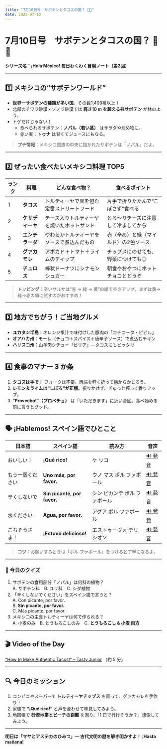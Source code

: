 ```yaml
---
title: "7月10日号　サボテンとタコスの国？ 🌵🌮"
date: 2025-07-10
---
```


# 7月10日号　サボテンとタコスの国？ 🌵🌮
**シリーズ名：¡Hola México! 毎日わくわく冒険ノート（第2回）**

---

## 1️⃣ メキシコの“サボテンワールド”
- **世界一サボテンの種類が多い国**。その数1,400種以上！
- 北部のチワワ砂漠・ソノラ砂漠では **高さ10 m を超える柱サボテン** が林のよう。
- トゲだけじゃない！  
  - 食べられるサボテン：**ノパル（若い茎）** はサラダや炒め物に。  
  - 赤い実：**トゥナ** は甘くてジュースにもなる。

> **プチ情報**：メキシコ国旗の中央に描かれたサボテンは「ノパル」だよ。

---

## 2️⃣ ぜったい食べたいメキシコ料理 TOP5

| ランク | 料理 | どんな食べ物？ | 食べるポイント |
|-------|------|----------------|----------------|
| 1 | **タコス** | トルティーヤで具を包む定番ストリートフード | 片手で折りたたんで“こぼさず”食べる |
| 2 | **ケサディーヤ** | チーズ入りトルティーヤを焼いたホットサンド | とろ〜りチーズに注意して冷ましてから |
| 3 | **エンチラーダ** | やわらかトルティーヤをソースで煮込んだもの | 赤（辛め）と緑（マイルド）の2色ソース |
| 4 | **グァカモレ** | アボカド＋トマト＋ライムのディップ | チップスにのせても、野菜につけても◎ |
| 5 | **チュロス** | 棒状ドーナツにシナモンシュガー | 朝食やおやつにホットチョコとどうぞ |

> **トッピング**：辛いサルサは“赤 → 緑 → 黄”の順で辛さアップ。まずは黄→緑→赤の順に試すのがおすすめ！

---

## 3️⃣ 地方でちがう！ご当地グルメ
- **ユカタン半島**：オレンジ果汁で味付けした豚肉の「コチニータ・ピビル」
- **オアハカ州**：モーレ（チョコ＋スパイス＋唐辛子ソース）で煮込むチキン
- **ハリスコ州**：山羊肉シチュー「ビリア」—タコスにもピッタリ

---

## 4️⃣ 食事のマナー 3 か条
1. **タコスは手で！** フォークは不要。両端を軽く折って横からかじろう。
2. **レモン＆ライムは“しぼる”が正解**。振りかけず、ぎゅっと搾って香りアップ。
3. **“Provecho!”（プロベチョ）** は「いただきます」に近い合図。食べ始める前に言うとグッド。

---

## 🗣️ ¡Hablemos! スペイン語でひとこと

| 日本語 | スペイン語 | 読み方 | 音声 |
|--------|------------|--------|------|
| おいしい！ | **¡Qué rico!** | ケ リコ | [🔊 発音](https://www.spanishdict.com/pronunciation/qu%C3%A9%20rico) |
| もう一個ください | **Uno más, por favor.** | ウノ マス ポル ファボール | [🔊 発音](https://www.spanishdict.com/pronunciation/uno%20m%C3%A1s%20por%20favor) |
| 辛くしないで | **Sin picante, por favor.** | シン ピカンテ ポル ファボール | [🔊 発音](https://www.spanishdict.com/pronunciation/sin%20picante%20por%20favor) |
| 水ください | **Agua, por favor.** | アグア ポル ファボール | [🔊 発音](https://www.spanishdict.com/pronunciation/agua%20por%20favor) |
| ごちそうさま！ | **¡Estuvo delicioso!** | エストゥーヴォ デリシオソ | [🔊 発音](https://www.spanishdict.com/pronunciation/estuvo%20delicioso) |

> **コツ**：お願いするときは「ポル ファボール」をつけると丁寧になるよ。

---

### 🎲 今日のクイズ
1. サボテンの食用部分「ノパル」は何科の植物？  
   A. サボテン科　B. ユリ科　C. シダ植物  
2. 「辛くしないでください」をスペイン語で言うと？  
   A. Con picante, por favor.  
   B. **Sin picante, por favor.**  
   C. Más picante, por favor.  
3. メキシコの主食トルティーヤは何で作られる？  
   A. 小麦のみ　B. とうもろこしのみ　C. **とうもろこし & 小麦 両方**

---

## 🎬 Video of the Day
["How to Make Authentic Tacos!" – Tasty Junior](https://www.youtube.com/watch?v=4qvo1nRfKBs) （約 5 分）

---

## 🔍 今日のミッション
1. コンビニやスーパーで **トルティーヤチップス** を買って、グァカモレを手作り！  
2. 家族で **“¡Qué rico!”** と声を合わせて味見してみよう。  
3. 地図帳で **砂漠地帯とビーチの距離** を測り、「1 日で行けそうか？」想像してみよう。

---

**明日は「マヤとアステカのひみつ」— 古代文明の謎を解き明かすよ！ ¡Hasta mañana!**
